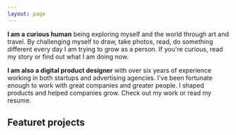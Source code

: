 ```yaml
---
layout: page
---
```


<titleSection class="grid-width" first="Hi to you! 👋" second="My name is Stjepan."/>

<div class="text full-width grid">
  <div class="text-inner grid-width">
    <p><b>I am a curious human</b> being exploring myself and the world through art and travel. By challenging myself to draw, <saber-link to="/my-story">take photos</saber-link>, <saber-link to="/my-story">read</saber-link>, do something different every day I am trying to grow as a person. If you're curious, read <saber-link to="/my-story">my story</saber-link> or find out what I am doing <saber-link to="/my-story">now</saber-link>.</p>
    <p class="short"><b>I am also a digital product designer</b> with over six years of experience working in both startups and advertising agencies. I’ve been fortunate enough to work with great companies and greater people. I shaped products and helped companies grow. Check out <saber-link to="/my-story">my work</saber-link> or read my <saber-link to="/my-story">resume</saber-link>.</p>
    <simg name="paperplane-illustration.svg" class="paperplane" />
    <simg name="desk-illustration.svg" class="desk" />
  </div>
</div>

<section class="projects grid-width">
  <h2 class="h3">Featuret projects</h2>
  <projectCard
    url="/work/agrivi"
    title="Agrivi"
    description="Farm managment software"
    period="2016"
    image="stjepangrgic-agrivi-card.jpg"
    linkText="Read the case study"
    :tags="['Branding', 'Icons', 'Web Application', 'Corporate Site']"
    underlinColor="#3A9300"/>
  <projectCard
    url="/work/share-istria"
    title="Share Istria"
    description="Creative Tourism Campaign"
    period="2016"
    image="stjepangrgic-shareistria-card.jpg"
    linkText="Read the case study"
    :tags="['Branding', 'Icons', 'Web Application', 'Corporate Site']"
    underlinColor="#0082AF"/>
</section>




<script>
import slink from '@/theme/components/slink.vue'
import simg from '@/theme/components/simg.vue'
import sfigure from '@/theme/components/sfigure.vue'
import projectCard from '@/theme/components/projectCard.vue'
import smallCard from '@/theme/components/smallCard.vue'
import titleSection from '@/theme/components/titleSection.vue'

export default {
  components: {
    slink,
    simg,
    sfigure,
    projectCard,
    smallCard,
    titleSection
  },
  computed: {
    // icon() {
    //   return {
    //     backgroundImage: 'url(' + require('@/assets/images/' + 'fail.svg') + ')'
    //   }
    // }
  }
}
</script>

<style lang="stylus" scoped>

  .text
    background-color #FAF8F7
    border-top 2px solid #E6DFDC
    border-bottom 2px solid #E6DFDC
    position: relative
    &-inner
      position: relative
      .desk
        position: absolute
        bottom: -8px
        right: -76px
        z-index: -1
        @media screen and (max-width 900px) {
          position relative
          margin-top: -6rem
          bottom: -13px
          right: auto
        }

      .paperplane
        position absolute
        top -2rem
        left -14rem
        @media screen and (max-width 1310px) {
          display: none;
        }
    p
      margin-top: 4rem
      margin-bottom: 3rem
      &:last-of-type
        margin-top: 3rem
        margin-bottom: 4rem
  
  .short
    max-width: 632px

</style>





